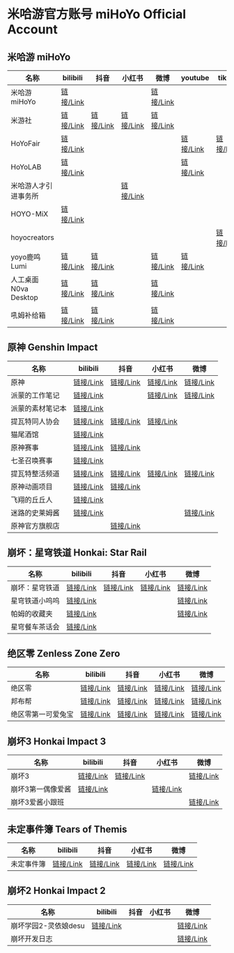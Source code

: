 # 米哈游官方账号 miHoYo Official Account

## 米哈游 miHoYo

| 名称                 | bilibili                                           | 抖音                                        | 小红书                                                       | 微博                                        | youtube                                         | tiktok                                            |
| -------------------- | -------------------------------------------------- | ------------------------------------------- | ------------------------------------------------------------ | ------------------------------------------- | ----------------------------------------------- | ------------------------------------------------- |
| 米哈游miHoYo         | [链接/Link](https://space.bilibili.com/318432901)  |                                             |                                                              | [链接/Link](https://weibo.com/u/6415164493) |                                                 |                                                   |
| 米游社               | [链接/Link](https://space.bilibili.com/510189715)  | [链接/Link](https://v.douyin.com/i2k25EwY/) | [链接/Link](https://www.xiaohongshu.com/user/profile/63195970000000002302753d) | [链接/Link](https://weibo.com/u/7189835620) |                                                 |                                                   |
| HoYoFair             | [链接/Link](https://space.bilibili.com/2013376075) |                                             |                                                              |                                             | [链接/Link](https://www.youtube.com/@hoyofair)  | [链接/Link](https://www.tiktok.com/@hoyofair)     |
| HoYoLAB              | [链接/Link](https://space.bilibili.com/1017815615) |                                             |                                                              |                                             | [链接/Link](https://www.youtube.com/@HoYoLAB)   |                                                   |
| 米哈游人才引进事务所 |                                                    |                                             | [链接/Link](https://www.xiaohongshu.com/user/profile/63510328000000001901fbbf) |                                             |                                                 |                                                   |
| HOYO-MiX             | [链接/Link](https://space.bilibili.com/1401735960) |                                             |                                                              |                                             |                                                 |                                                   |
| hoyocreators         |                                                    |                                             |                                                              |                                             |                                                 | [链接/Link](https://www.tiktok.com/@hoyocreators) |
| yoyo鹿鸣 Lumi        | [链接/Link](https://space.bilibili.com/488836173)  | [链接/Link](https://v.douyin.com/ijEpVUuu/) |                                                              | [链接/Link](https://weibo.com/u/7452107608) | [链接/Link](https://www.youtube.com/@Lumi_N0va) |                                                   |
| 人工桌面N0va Desktop | [链接/Link](https://space.bilibili.com/628522081)  | [链接/Link](https://v.douyin.com/ijoDGJcE/) |                                                              | [链接/Link](https://weibo.com/u/7476362936) |                                                 |                                                   |
| 吼姆补给箱           | [链接/Link](https://space.bilibili.com/416540618/) | [链接/Link](https://v.douyin.com/ijoDKxN3/) |                                                              | [链接/Link](https://weibo.com/u/6073483367) |                                                 |                                                   |



## 原神 Genshin Impact

| 名称             | bilibili                                     | 抖音                           | 小红书                                                       | 微博                           |
| ---------------- | -------------------------------------------- | ------------------------------ | ------------------------------------------------------------ | ------------------------------ |
| 原神             | [链接/Link](https://space.bilibili.com/401742377)         | [链接/Link](https://v.douyin.com/i2kF2UAp/) | [链接/Link](https://www.xiaohongshu.com/user/profile/5eb67f19000000000100787f) | [链接/Link](https://weibo.com/u/6593199887) |
| 派蒙的工作笔记   | [链接/Link](https://space.bilibili.com/1669328690)        |                                | [链接/Link](https://www.xiaohongshu.com/user/profile/6304b93300000000120014ac) | [链接/Link](https://weibo.com/u/7587837369) |
| 派蒙的素材笔记本 | [链接/Link](https://space.bilibili.com/602533983)         |                                |                                                              |                                |
| 提瓦特同人协会   | [链接/Link](https://space.bilibili.com/1113861913)        | [链接/Link](https://v.douyin.com/i2k69DjR/) | [链接/Link](https://www.xiaohongshu.com/user/profile/602eb02100000000010043db) |                                |
| 猫尾酒馆         | [链接/Link](https://space.bilibili.com/1454143240)        |                                |                                                              |                                |
| 原神赛事         | [链接/Link](https://space.bilibili.com/2006254817)        | [链接/Link](https://v.douyin.com/i2kYhaYT/) |                                                              |                                |
| 七圣召唤赛事     | [链接/Link](https://space.bilibili.com/474595619)         |                                |                                                              |                                |
| 提瓦特整活频道   | [链接/Link](https://space.bilibili.com/3493089586972896)  | [链接/Link](https://v.douyin.com/i2kYPanc/) | [链接/Link](https://www.xiaohongshu.com/user/profile/63897595000000001f017e8a) | [链接/Link](https://weibo.com/u/7804236649) |
| 原神动画项目     | [链接/Link](https://space.bilibili.com/1593381854)        | [链接/Link](https://v.douyin.com/i2kYDAKJ/) |                                                              |                                |
| 飞翔的丘丘人     | [链接/Link](https://space.bilibili.com/472729452/dynamic) |                                |                                                              |                                |
| 迷路的史莱姆酱   | [链接/Link](https://space.bilibili.com/450905062/dynamic) |                                |                                                              | [链接/Link](https://weibo.com/u/7273753818) |
| 原神官方旗舰店   |                                              | [链接/Link](https://v.douyin.com/i2k2enfG/) |                                                              |                                |



## 崩坏：星穹铁道 Honkai: Star Rail

| 名称           | bilibili                                    | 抖音                           | 小红书                                                       | 微博                           |
| -------------- | ------------------------------------------- | ------------------------------ | ------------------------------------------------------------ | ------------------------------ |
| 崩坏：星穹铁道 | [链接/Link](https://space.bilibili.com/1340190821)       | [链接/Link](https://v.douyin.com/i2kj5dxV/) | [链接/Link](https://www.xiaohongshu.com/user/profile/61dd94d3000000001000b155) | [链接/Link](https://weibo.com/u/7643376782) |
| 星穹铁道小呜呜 | [链接/Link](https://space.bilibili.com/3493120220071960) |                                |                                                              | [链接/Link](https://weibo.com/u/7709937124) |
| 帕姆的收藏夹   | [链接/Link](https://space.bilibili.com/508103429)        |                                |                                                              | [链接/Link](https://weibo.com/u/7817290049) |
| 星穹餐车茶话会 | [链接/Link](https://space.bilibili.com/3494354037508764) |                                |                                                              |                                |



## 绝区零 Zenless Zone Zero

| 名称               | bilibili                                                 | 抖音                                        | 小红书                                                       | 微博                                        |
| ------------------ | -------------------------------------------------------- | ------------------------------------------- | ------------------------------------------------------------ | ------------------------------------------- |
| 绝区零             | [链接/Link](https://space.bilibili.com/1636034895)       | [链接/Link](https://v.douyin.com/i2kjbkn4/) | [链接/Link](https://www.xiaohongshu.com/user/profile/60d3096f0000000020028eb0) | [链接/Link](https://weibo.com/u/7632078520) |
| 邦布帮             | [链接/Link](https://space.bilibili.com/3546578054810019) | [链接/Link](https://v.douyin.com/i2kjoYK3/) | [链接/Link](https://www.xiaohongshu.com/user/profile/6551d9ff000000000202a20c) | [链接/Link](https://weibo.com/u/7884342228) |
| 绝区零第一可爱兔宝 | [链接/Link](https://space.bilibili.com/3546687932991974) | [链接/Link](https://v.douyin.com/i66NSBBN/) | [链接/Link](https://www.xiaohongshu.com/user/profile/664d9b68000000001e0045a2) | [链接/Link](https://weibo.com/u/7922920911) |



## 崩坏3 Honkai Impact 3

| 名称        | bilibili                             | 抖音                           | 小红书                                                       | 微博                                        |
|-----------| ------------------------------------ | ------------------------------ | ------------------------------------------------------------ |-------------------------------------------|
| 崩坏3       | [链接/Link](https://space.bilibili.com/256667467) | [链接/Link](https://v.douyin.com/i2k6jWVy/) |                                                              | [链接/Link](https://weibo.com/u/5812573321) |
| 崩坏3第一偶像爱酱 | [链接/Link](https://space.bilibili.com/27534330)  |                                | [链接/Link](https://www.xiaohongshu.com/user/profile/619a89c60000000021024dc7) |                                           |
| 崩坏3爱酱小跟班  | | | | [链接/Link](https://weibo.com/u/7828497372) |

## 未定事件簿 Tears of Themis

| 名称       | bilibili                                          | 抖音                                        | 小红书                                                       | 微博                                        |
| ---------- | ------------------------------------------------- | ------------------------------------------- | ------------------------------------------------------------ | ------------------------------------------- |
| 未定事件簿 | [链接/Link](https://space.bilibili.com/436175352) | [链接/Link](https://v.douyin.com/ijEbfdR3/) | [链接/Link](https://www.xiaohongshu.com/user/profile/617fa8a40000000002027760) | [链接/Link](https://weibo.com/u/7072153506) |

## 崩坏2 Honkai Impact 2

| 名称     | bilibili                                     | 抖音                                        | 小红书 | 微博                                        |
|--------|----------------------------------------------| ------------------------------------------- |-----|-------------------------------------------|
| 崩坏学园2-灵依娘desu | [链接/Link](https://space.bilibili.com/133934) |  |     | [链接/Link](https://weibo.com/u/1980539365) |
| 崩坏开发日志 |                                              | |     |                                     [链接/Link](https://weibo.com/u/5967971838)      |
